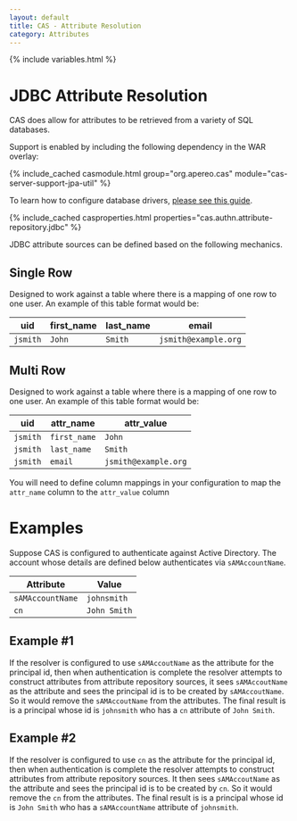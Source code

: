 ```yaml
---
layout: default
title: CAS - Attribute Resolution
category: Attributes
---
```


{% include variables.html %}

# JDBC Attribute Resolution

CAS does allow for attributes to be retrieved from a variety of SQL databases.

Support is enabled by including the following dependency in the WAR overlay:

{% include_cached casmodule.html group="org.apereo.cas" module="cas-server-support-jpa-util" %}

To learn how to configure database drivers, [please see this guide](../installation/JDBC-Drivers.html).

{% include_cached casproperties.html properties="cas.authn.attribute-repository.jdbc" %}

JDBC attribute sources can be defined based on the following mechanics.

## Single Row

Designed to work against a table where there is a mapping of one row to one user.
An example of this table format would be:

| uid      | first_name | last_name | email                |
|----------|------------|-----------|----------------------|
| `jsmith` | `John`     | `Smith`   | `jsmith@example.org` |

## Multi Row

Designed to work against a table where there is a mapping of one row to one user.
An example of this table format would be:

| uid      | attr_name    | attr_value           |
|----------|--------------|----------------------|
| `jsmith` | `first_name` | `John`               |
| `jsmith` | `last_name`  | `Smith`              |
| `jsmith` | `email`      | `jsmith@example.org` |

You will need to define column mappings
in your configuration to map the `attr_name` column to the `attr_value` column

# Examples

Suppose CAS is configured to authenticate against Active Directory. The account whose details are defined below
authenticates via `sAMAccountName`.

| Attribute        | Value        |
|------------------|--------------|
| `sAMAccountName` | `johnsmith`  |
| `cn`             | `John Smith` |

## Example #1

If the resolver is configured to use `sAMAccoutName` as the attribute for the principal id, then when authentication is complete the resolver attempts
to construct attributes from attribute repository sources, it sees `sAMAccoutName` as the attribute and sees the principal id is to
be created by `sAMAccoutName`. So it would remove the `sAMAccoutName` from the attributes.
The final result is is a principal whose id is `johnsmith` who has a `cn` attribute of `John Smith`.

## Example #2

If the resolver is configured to use `cn` as the attribute for the principal id, then when authentication is complete the resolver attempts to
construct attributes from attribute repository sources. It then sees `sAMAccoutName` as the attribute and sees the principal id is to be created by `cn`.
So it would remove the `cn` from the attributes. The final result is is a principal whose id is `John Smith`
who has a `sAMAccountName` attribute of `johnsmith`.
